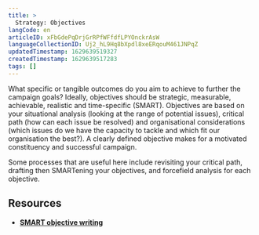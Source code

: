 ```yaml
---
title: >
  Strategy: Objectives
langCode: en
articleID: xFbGdePqDrjGrRPfWFfdfLPYOnckrAsW
languageCollectionID: Uj2_hL9Hq8bXpdl8xeERqouM461JNPqZ
updatedTimestamp: 1629639519327
createdTimestamp: 1629639517283
tags: []
---
```


What specific or tangible outcomes do you aim to achieve to further the campaign goals? Ideally, objectives should be strategic, measurable, achievable, realistic and time-specific (SMART). Objectives are based on your situational analysis (looking at the range of potential issues), critical path (how can each issue be resolved) and organisational considerations (which issues do we have the capacity to tackle and which fit our organisation the best?). A clearly defined objective makes for a motivated constituency and successful campaign.

Some processes that are useful here include revisiting your critical path, drafting then SMARTening your objectives, and forcefield analysis for each objective.

## Resources

-   [**SMART objective writing**](https://thechangeagency.org/smart-objective-writing/)